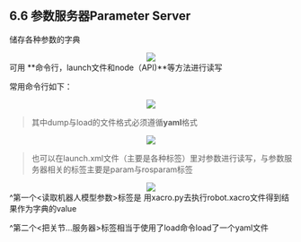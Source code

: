 ## 6.6 参数服务器Parameter Server
储存各种参数的字典
<div align=center>
<img src="https://s2.loli.net/2022/01/14/doMKLCVbQgHRDlY.png"/>
</div>
可用 **命令行，launch文件和node（API)**等方法进行读写

常用命令行如下：
<div align=center>
<img src="https://s2.loli.net/2022/01/14/qTEK65LM8VWpUH3.png"/>
</div>

>其中dump与load的文件格式必须遵循**yaml**格式
<div align=center>
<img src="https://s2.loli.net/2022/01/14/8CpeHRscF3OD7A6.png"/>
</div>

>也可以在launch.xml文件（主要是各种标签）里对参数进行读写，与参数服务器相关的标签主要是param与rosparam标签
<div align=center>
<img src="https://s2.loli.net/2022/01/14/r4apPgGT6OkwQM3.png"/>
</div>
^第一个<读取机器人模型参数>标签是
用xacro.py去执行robot.xacro文件得到结果作为字典的value

^第二个<把关节...服务器>标签相当于使用了load命令load了一个yaml文件
